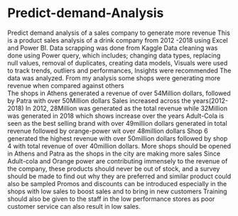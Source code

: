 # Predict-demand-Analysis
Predict demand  analysis of a sales company to generate more revenue
This is a product sales analysis of a drink company from 2012 -2018 using Excel and Power BI.
Data scrapping was done from Kaggle
Data cleaning was done using Power query, which includes;
 changing data types, 
replacing null values,
 removal of duplicates,
creating data models,
Visuals were used to track trends, outliers and performances,
Insights were recommended
The data was analyzed.
From my analysis some shops were generating more revenue when compared against others    
The shops in Athens generated a revenue of over 54Million dollars, followed by Patra with over 50Million dollars
Sales increased across the years(2012-2018)
In 2012, 28Million was generated as the total revenue while 32Million was generated in 2018 which shows increase over the years
Adult-Cola is seen as the best selling brand with over 49million dollars generated in total revenue followed by orange-power wit over 48million dollars
Shop 6 generated the highest revenue with over 50million dollars followed by shop 4 with total revenue of over 40million dollars.
More shops should be opened in Athens and Patra as the shops in the city are making more sales
Since Adult-cola and Orange power are contributing immensely to the revenue of the company, these products should never be out of stock, and a survey should be made to find out why they are preferred and similar product could also be sampled
Promos and discounts can be introduced especially in the shops with low sales to boost sales and to bring in new customers
Training should also be given to the staff in the low performance stores as poor customer service can also result in low sales.
